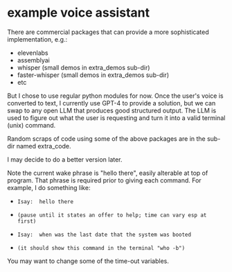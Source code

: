 # example voice assistant

There are commercial packages that can provide a more sophisticated implementation, e.g.:

*    elevenlabs
*    assemblyai
*    whisper (small demos in extra_demos sub-dir)
*    faster-whisper (small demos in extra_demos sub-dir)
*    etc

But I chose to use regular python modules for now.  Once the user's voice is converted
to text, I currently use GPT-4 to provide a solution, but we can swap to any open LLM
that produces good structured output.  The LLM is used to figure out what the user is
requesting and turn it into a valid terminal (unix) command.

Random scraps of code using some of the above packages are in the sub-dir named extra_code.

I may decide to do a better version later.

Note the current wake phrase is "hello there", easily alterable at top of program.
That phrase is required prior to giving each command.
For example, I do something like:

*     Isay:  hello there
*     (pause until it states an offer to help; time can vary esp at first)
*     Isay:  when was the last date that the system was booted
*     (it should show this command in the terminal "who -b")

You may want to change some of the time-out variables.
